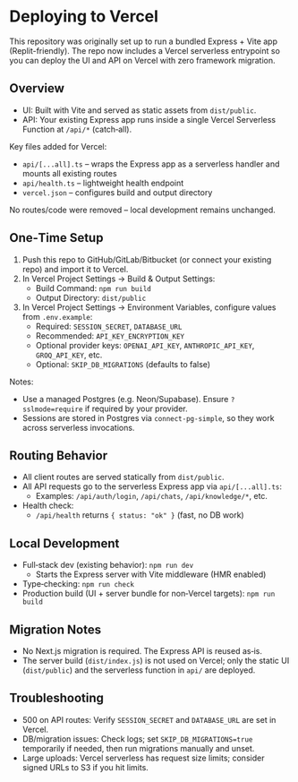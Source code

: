 # Deploying to Vercel

This repository was originally set up to run a bundled Express + Vite app (Replit-friendly).
The repo now includes a Vercel serverless entrypoint so you can deploy the UI and API on Vercel with zero framework migration.

## Overview

- UI: Built with Vite and served as static assets from `dist/public`.
- API: Your existing Express app runs inside a single Vercel Serverless Function at `/api/*` (catch‑all).

Key files added for Vercel:

- `api/[...all].ts` – wraps the Express app as a serverless handler and mounts all existing routes
- `api/health.ts` – lightweight health endpoint
- `vercel.json` – configures build and output directory

No routes/code were removed – local development remains unchanged.

## One‑Time Setup

1. Push this repo to GitHub/GitLab/Bitbucket (or connect your existing repo) and import it to Vercel.
2. In Vercel Project Settings → Build & Output Settings:
   - Build Command: `npm run build`
   - Output Directory: `dist/public`
3. In Vercel Project Settings → Environment Variables, configure values from `.env.example`:
   - Required: `SESSION_SECRET`, `DATABASE_URL`
   - Recommended: `API_KEY_ENCRYPTION_KEY`
   - Optional provider keys: `OPENAI_API_KEY`, `ANTHROPIC_API_KEY`, `GROQ_API_KEY`, etc.
   - Optional: `SKIP_DB_MIGRATIONS` (defaults to false)

Notes:

- Use a managed Postgres (e.g. Neon/Supabase). Ensure `?sslmode=require` if required by your provider.
- Sessions are stored in Postgres via `connect-pg-simple`, so they work across serverless invocations.

## Routing Behavior

- All client routes are served statically from `dist/public`.
- All API requests go to the serverless Express app via `api/[...all].ts`:
  - Examples: `/api/auth/login`, `/api/chats`, `/api/knowledge/*`, etc.
- Health check:
  - `/api/health` returns `{ status: "ok" }` (fast, no DB work)

## Local Development

- Full‑stack dev (existing behavior): `npm run dev`
  - Starts the Express server with Vite middleware (HMR enabled)
- Type‑checking: `npm run check`
- Production build (UI + server bundle for non‑Vercel targets): `npm run build`

## Migration Notes

- No Next.js migration is required. The Express API is reused as‑is.
- The server build (`dist/index.js`) is not used on Vercel; only the static UI (`dist/public`) and the serverless function in `api/` are deployed.

## Troubleshooting

- 500 on API routes: Verify `SESSION_SECRET` and `DATABASE_URL` are set in Vercel.
- DB/migration issues: Check logs; set `SKIP_DB_MIGRATIONS=true` temporarily if needed, then run migrations manually and unset.
- Large uploads: Vercel serverless has request size limits; consider signed URLs to S3 if you hit limits.

